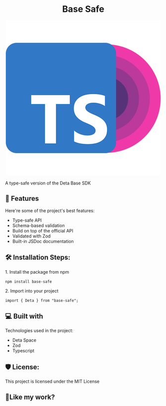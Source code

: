 <h1 align="center" id="title">Base Safe</h1>

<p align="center"><img src="https://raw.githubusercontent.com/Zuma206/base-safe/master/logo.png" alt="project-image"></p>

<p id="description">A type-safe version of the Deta Base SDK</p>

  
  
<h2>🧐 Features</h2>

Here're some of the project's best features:

*   Type-safe API
*   Schema-based validation
*   Build on top of the official API
*   Validated with Zod
*   Built-in JSDoc documentation

<h2>🛠️ Installation Steps:</h2>

<p>1. Install the package from npm</p>

```
npm install base-safe
```

<p>2. Import into your project</p>

```
import { Deta } from "base-safe";
```

  
  
<h2>💻 Built with</h2>

Technologies used in the project:

*   Deta Space
*   Zod
*   Typescript

<h2>🛡️ License:</h2>

This project is licensed under the MIT License

<h2>💖Like my work?</h2>
